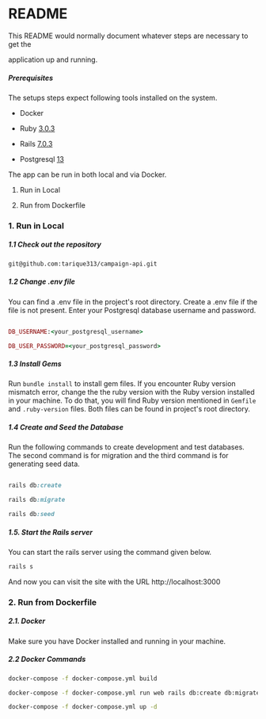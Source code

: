 # README

  

This README would normally document whatever steps are necessary to get the

application up and running.

  

##### Prerequisites

  

The setups steps expect following tools installed on the system.

  

- Docker

- Ruby [3.0.3](https://www.ruby-lang.org/en/news/2021/11/24/ruby-3-0-3-released/)

- Rails [7.0.3](https://rubyonrails.org/2022/5/9/Rails-7-0-3-6-1-6-6-0-5-and-5-2-8-have-been-released)

- Postgresql [13](https://www.postgresql.org/about/news/postgresql-13-released-2077/)

  

The app can be run in both local and via Docker.

  

1. Run in Local

2. Run from Dockerfile

  
  

### 1. Run in Local

  

##### 1.1 Check out the repository

  

```bash
git@github.com:tarique313/campaign-api.git
```

  

##### 1.2 Change .env file

You can find a .env file in the project's root directory. Create a .env file if the file is not present. Enter your Postgresql database username and password.

```ruby

DB_USERNAME:<your_postgresql_username>

DB_USER_PASSWORD=<your_postgresql_password>

````

  

##### 1.3 Install Gems

Run <code>bundle install</code> to install gem files. If you encounter Ruby version mismatch error, change the the ruby version with the Ruby version installed in your machine. To do that, you will find Ruby version mentioned in <code>Gemfile</code> and <code>.ruby-version</code> files. Both files can be found in project's root directory.

##### 1.4 Create and Seed the Database

  

Run the following commands to create development and test databases. The second command is for migration and the third command is for generating seed data.

```ruby

rails db:create

rails db:migrate

rails db:seed

````


##### 1.5. Start the Rails server

  

You can start the rails server using the command given below.

  

```ruby
rails s
```

  

And now you can visit the site with the URL http://localhost:3000


### 2. Run from Dockerfile
##### 2.1. Docker
Make sure you have Docker installed and running in your machine.

##### 2.2 Docker Commands
```bash
docker-compose -f docker-compose.yml build
```
```bash
docker-compose -f docker-compose.yml run web rails db:create db:migrate
```
```bash
docker-compose -f docker-compose.yml up -d
```